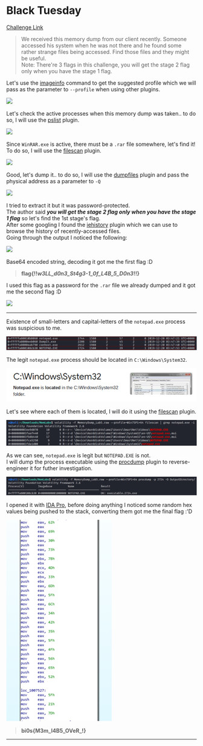 **Black Tuesday**
===================  
[Challenge Link](https://github.com/stuxnet999/MemLabs/tree/master/Lab%205)  

> We received this memory dump from our client recently. Someone accessed his system when he was not there and he found some rather strange files being accessed. Find those files and they might be useful.  
> Note: There're 3 flags in this challenge, you will get the stage 2 flag only when you have the stage 1 flag.

Let's use the [imageinfo](https://github.com/volatilityfoundation/volatility/wiki/Command-Reference#imageinfo) command to get the suggested profile which we will pass as the parameter to `--profile` when using other plugins.

![](images/Lab5_01.png)  

Let's check the active processes when this memory dump was taken.. to do so, I will use the [pslist](https://github.com/volatilityfoundation/volatility/wiki/Command-Reference#pslist) plugin.

![](images/Lab5_02.png)  

Since `WinRAR.exe` is active, there must be a `.rar` file somewhere, let's find it!  
To do so, I will use the [filescan](https://github.com/volatilityfoundation/volatility/wiki/Command-Reference#filescan) plugin.

![](images/Lab5_03.png)  


Good, let's dump it.. to do so, I will use the [dumpfiles](https://github.com/volatilityfoundation/volatility/wiki/Command-Reference#dumpfiles) plugin and pass the physical address as a parameter to `-Q`

![](images/Lab5_04.png)  

I tried to extract it but it was password-protected.  
The author said ***you will get the stage 2 flag only when you have the stage 1 flag*** so let's find the 1st stage's flag.  
After some googling I found the [iehistory](https://github.com/volatilityfoundation/volatility/wiki/Command-Reference#iehistory) plugin which we can use to browse the history of recently-accessed files.  
Going through the output I noticed the following:

![](images/Lab5_05.png)  

Base64 encoded string, decoding it got me the first flag :D  

> **flag{!!_w3LL_d0n3_St4g3-1_0f_L4B_5_D0n3_!!}**

I used this flag as a password for the `.rar` file we already dumped and it got me the second flag :D

![](images/Lab5_06.png)  

--------------------------------------------  
Existence of small-letters and capital-letters of the `notepad.exe` process was suspicious to me.

![](images/Lab5_07.png)  

The legit `notepad.exe` process should be located in `C:\Windows\System32`.

![](images/Lab5_08.png)  

Let's see where each of them is located, I will do it using the [filescan](https://github.com/volatilityfoundation/volatility/wiki/Command-Reference#filescan) plugin.

![](images/Lab5_09.png)  

As we can see, `notepad.exe` is legit but `NOTEPAD.EXE` is not.  
I will dump the process executable using the [procdump](https://github.com/volatilityfoundation/volatility/wiki/Command-Reference#procdump) plugin to reverse-engineer it for futher investigation.

![](images/Lab5_10.png)

I opened it with [IDA Pro](https://www.hex-rays.com/products/ida/), before doing anything I noticed some random hex values being pushed to the stack, converting them got me the final flag :'D

![](images/Lab5_11.png)

> **bi0s{M3m_l4B5_OVeR_!}**

--------------------------------------------

